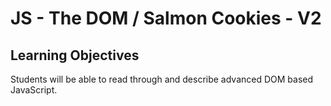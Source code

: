 # JS - The DOM / Salmon Cookies - V2

## Learning Objectives
Students will be able to read through and describe advanced DOM based JavaScript.